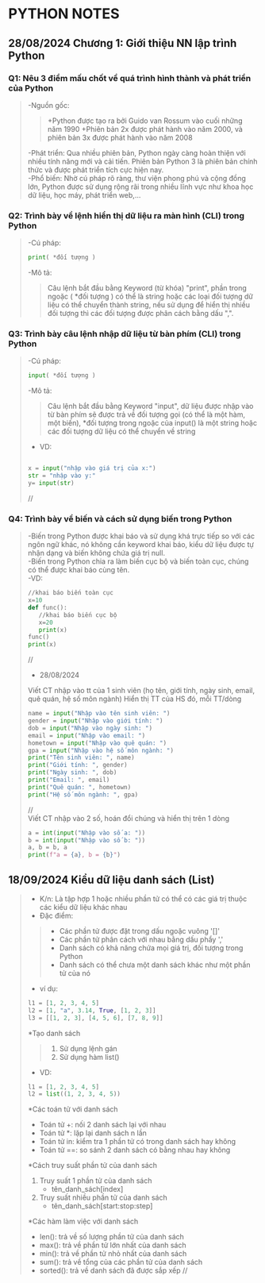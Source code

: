 # PYTHON NOTES

## 28/08/2024 Chương 1: Giới thiệu NN lập trình Python

### Q1: Nêu 3 điểm mấu chốt về quá trình hình thành và phát triển của Python

> -Nguồn gốc:
>> +Python được tạo ra bởi Guido van Rossum vào cuối những năm 1990
>> +Phiên bản 2x được phát hành vào năm 2000, và phiên bản 3x được phát hành vào năm 2008
>>
>
> -Phát triển: Qua nhiều phiên bản, Python ngày càng hoàn thiện với nhiều tính năng mới và cải tiến. Phiên bản Python 3 là phiên bản chính thức và được phát triển tích cực hiện nay.  
> -Phổ biến: Nhờ cú pháp rõ ràng, thư viện phong phú và cộng đồng lớn, Python được sử dụng rộng rãi trong nhiều lĩnh vực như khoa học dữ liệu, học máy, phát triển web,...

### Q2: Trình bày về lệnh hiển thị dữ liệu ra màn hình (CLI) trong Python
>
>-Cú pháp:
>
>````py
>print( *đối tượng )
>````
>
>-Mô tả:
>>Câu lệnh bắt đầu bằng Keyword (từ khóa) "print", phần trong ngoặc ( \*đối tượng ) có thể là string hoặc các loại đối tượng dữ liệu có thể chuyển thành string, nếu sử dụng để hiển thị nhiều đối tượng thì các đối tượng được phân cách bằng dấu ",".

### Q3: Trình bày câu lệnh nhập dữ liệu từ bàn phím (CLI) trong Python
>
>-Cú pháp:
>
>````py
>input( *đối tượng )
>````
>
>-Mô tả:  
>>Câu lệnh bắt đầu bằng Keyword "input", dữ liệu được nhập vào từ bàn phím sẽ được trả về đối tượng gọi (có thể là một hàm, một biến), \*đối tượng trong ngoặc của input() là một string hoặc các đối tượng dữ liệu có thể chuyển về string  
>
>+ VD:
>
>````py
>
>x = input("nhập vào giá trị của x:")
>str = "nhập vào y:"
>y= input(str)
>
>````
>
> //
>
### Q4: Trình bày về biến và cách sử dụng biến trong Python
>
>-Biến trong Python được khai báo và sử dụng khá trực tiếp so với các ngôn ngữ khác, nó không cần keyword khai báo, kiểu dữ liệu được tự nhận dạng và biến không chứa giá trị null.  
>-Biến trong Python chia ra làm biến cục bộ và biến toàn cục, chúng có thể được khai báo cùng tên.  
>-VD:
>
>````py
>//khai báo biến toàn cục
>x=10
>def func():
>    //khai báo biến cục bộ
>    x=20
>    print(x)
>func()
>print(x)
>````
>
> //  
>
> + 28/08/2024
>
>
> Viết CT nhập vào tt của 1 sinh viên (họ tên, giới tính, ngày sinh, email, quê quán, hệ số môn ngành) Hiển thị TT của HS đó, mỗi TT/dòng
>
>````py
> name = input("Nhập vào tên sinh viên: ")
> gender = input("Nhập vào giới tính: ")
> dob = input("Nhập vào ngày sinh: ")
> email = input("Nhập vào email: ")
> hometown = input("Nhập vào quê quán: ")
> gpa = input("Nhập vào hệ số môn ngành: ")
> print("Tên sinh viên: ", name)
> print("Giới tính: ", gender)
> print("Ngày sinh: ", dob)
> print("Email: ", email)
> print("Quê quán: ", hometown)
> print("Hệ số môn ngành: ", gpa)
> ````
>
> //  
> Viết CT nhập vào 2 số, hoán đổi chúng và hiển thị trên 1 dòng
>
> ````py
> a = int(input("Nhập vào số a: "))
> b = int(input("Nhập vào số b: "))
> a, b = b, a
> print(f"a = {a}, b = {b}")
> ````

## 18/09/2024  Kiểu dữ liệu danh sách (List)
>
> + K/n: Là tập hợp 1 hoặc nhiều phần tử có thể có các giá trị thuộc các kiểu dữ liệu khác nhau
> + Đặc điểm:
>>
>> + Các phần tử được đặt trong dấu ngoặc vuông '[]'
>> + Các phần tử phân cách với nhau bằng dấu phẩy ','
>> + Danh sách có khả năng chứa mọi giá trị, đối tượng trong Python
>> + Danh sách có thể chưa một danh sách khác như một phần tử của nó  
>
> + ví dụ:
>
> ````py
> l1 = [1, 2, 3, 4, 5]
> l2 = [1, "a", 3.14, True, [1, 2, 3]]
> l3 = [[1, 2, 3], [4, 5, 6], [7, 8, 9]]
> ````
>
> *Tạo danh sách
>
>> 1. Sử dụng lệnh gán
>> 2. Sử dụng hàm list()
>
> + VD:
>
> ````py
> l1 = [1, 2, 3, 4, 5]
> l2 = list((1, 2, 3, 4, 5))
> ````
>
> *Các toán tử với danh sách
>
> + Toán tử +: nối 2 danh sách lại với nhau
> + Toán tử *: lặp lại danh sách n lần
> + Toán tử in: kiểm tra 1 phần tử có trong danh sách hay không
> + Toán tử ==: so sánh 2 danh sách có bằng nhau hay không
>
> *Cách truy suất phần tử của danh sách
>
> 1. Truy suất 1 phần tử của danh sách
>    + tên_danh_sách[index]
> 2. Truy suất nhiều phần tử của danh sách
>    + tên_danh_sách[start:stop:step]
>
> *Các hàm làm việc với danh sách
>
> + len(): trả về số lượng phần tử của danh sách
> + max(): trả về phần tử lớn nhất của danh sách
> + min(): trả về phần tử nhỏ nhất của danh sách
> + sum(): trả về tổng của các phần tử của danh sách
> + sorted(): trả về danh sách đã được sắp xếp
> //
